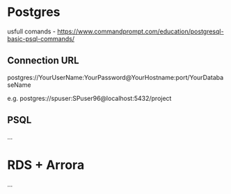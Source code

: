 # Postgres

usfull comands - https://www.commandprompt.com/education/postgresql-basic-psql-commands/

## Connection URL

postgres://YourUserName:YourPassword@YourHostname:port/YourDatabaseName

e.g. postgres://spuser:SPuser96@localhost:5432/project

## PSQL

...

# RDS + Arrora

...